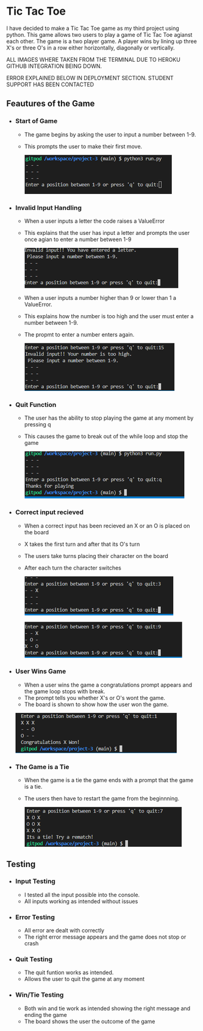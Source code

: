 # **Tic Tac Toe**

I have decided to make a Tic Tac Toe game as my third project using python. This game allows two users to play a game of Tic Tac Toe agianst each other.
The game is a two player game. A player wins by lining up three X's or three O's in a row either horizontally, diagonally or vertically.

ALL IMAGES WHERE TAKEN FROM THE TERMINAL DUE TO HEROKU GITHUB INTEGRATION BEING DOWN. 

ERROR EXPLAINED BELOW IN DEPLOYMENT SECTION. STUDENT SUPPORT HAS BEEN CONTACTED

## **Feautures of the Game**

- ### **Start of Game**

  - The game begins by asking the user to input a number between 1-9.
  - This prompts the user to make their first move.

    ![Beginning of game](assets/images/game1.PNG)

- ### **Invalid Input Handling**

  - When a user inputs a letter the code raises a ValueError
  - This explains that the user has input a letter and prompts the user once agian to enter a number between 1-9

    ![Letter has been entered](assets/images/game2.PNG)


  - When a user inputs a number higher than 9 or lower than 1 a ValueError.
  - This explains how the number is too high and the user must enter a number between 1-9.
  - The propmt to enter a number enters again.

    ![Too high of a number](assets/images/game3.PNG)


- ### **Quit Function**

  - The user has the ability to stop playing the game at any moment by pressing q
  - This causes the game to break out of the while loop and stop the game

    ![Quit game function](assets/images/quit-game.PNG)


- ### **Correct input recieved**

  - When a correct input has been recieved an X or an O is placed on the board
  - X takes the first turn and after that its O's turn
  - The users take turns placing their character on the board
  - After each turn the character switches

    ![Game in motion](assets/images/game4.PNG)

    ![Game switching between X and O](assets/images/game-switch.PNG)

- ### **User Wins Game**

  - When a user wins the game a congratulations prompt appears and the game loop stops with break.
  - The prompt tells you whether X's or O's wont the game.
  - The board is shown to show how the user won the game.

  ![User wins game](assets/images/game5.PNG)

- ### **The Game is a Tie**

  -  When the game is a tie the game ends with a prompt that the game is a tie.
  - The users then have to restart the game from the beginnning.

    ![Game is a tie](assets/images/game-tie.PNG)


## **Testing**

- ### **Input Testing**

  - I tested all the input possible into the console.
  - All inputs working as intended without issues

- ### **Error Testing**

  - All error are dealt with correctly
  - The right error message appears and the game does not stop or crash

- ### **Quit Testing**

  - The quit funtion works as intended.
  -  Allows the user to quit the game at any moment

- ### **Win/Tie Testing**

  - Both win and tie work as intended showing the right message and ending the game
  - The board shows the user the outcome of the game

